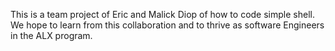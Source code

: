 This is a team project of Eric and Malick Diop of how to code simple shell.
We hope to learn from this collaboration and to thrive as software Engineers in the ALX program.
